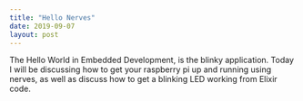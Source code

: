 ```yaml
---
title: "Hello Nerves"
date: 2019-09-07
layout: post
---
```


The Hello World in Embedded Development, is the blinky application. Today I will be discussing how to get your raspberry pi up and running
using nerves, as well as discuss how to get a blinking LED working from Elixir code.
